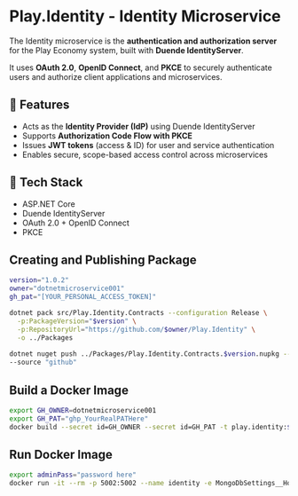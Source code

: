 # Play.Identity - Identity Microservice

The Identity microservice is the **authentication and authorization server** for the Play Economy system, built with **Duende IdentityServer**.

It uses **OAuth 2.0**, **OpenID Connect**, and **PKCE** to securely authenticate users and authorize client applications and microservices.

## 🔐 Features

- Acts as the **Identity Provider (IdP)** using Duende IdentityServer
- Supports **Authorization Code Flow with PKCE**
- Issues **JWT tokens** (access & ID) for user and service authentication
- Enables secure, scope-based access control across microservices

## 🧱 Tech Stack

- ASP.NET Core
- Duende IdentityServer
- OAuth 2.0 + OpenID Connect
- PKCE

## Creating and Publishing Package
```bash
version="1.0.2"
owner="dotnetmicroservice001"
gh_pat="[YOUR_PERSONAL_ACCESS_TOKEN]"

dotnet pack src/Play.Identity.Contracts --configuration Release \
  -p:PackageVersion="$version" \
  -p:RepositoryUrl="https://github.com/$owner/Play.Identity" \
  -o ../Packages
  
dotnet nuget push ../Packages/Play.Identity.Contracts.$version.nupkg --api-key $gh_pat \
--source "github"
```

## Build a Docker Image
```bash
export GH_OWNER=dotnetmicroservice001
export GH_PAT="ghp_YourRealPATHere"
docker build --secret id=GH_OWNER --secret id=GH_PAT -t play.identity:$version .
```

## Run Docker Image 
```bash 
export adminPass="password here"
docker run -it --rm -p 5002:5002 --name identity -e MongoDbSettings__Host=mongo -e RabbitMQSettings__Host=rabbitmq -e IdentityServerSettings__AdminUserPassword=$adminPass --network playinfra_default play.identity:$version
```